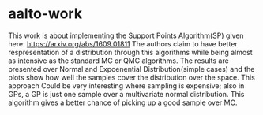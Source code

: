 # aalto-work

This work is about implementing the Support Points Algorithm(SP) given here: https://arxiv.org/abs/1609.01811
The authors claim to have better respresentation of a distribution through this algorithms while being almost as intensive as the standard MC or QMC algorithms. The results are presented over Normal and Expoenential Distribution(simple cases) and the plots show how well the samples cover the distribution over the space. This approach Could be very interesting where sampling is expensive; also in GPs, a GP is just one sample over a multivariate normal distribution. This algorithm gives a better chance of picking up a good sample over MC.
